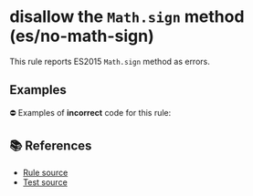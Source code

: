 # disallow the `Math.sign` method (es/no-math-sign)

This rule reports ES2015 `Math.sign` method as errors.

## Examples

⛔ Examples of **incorrect** code for this rule:

<eslint-playground type="bad" code="/*eslint es/no-math-sign: error */
const n = Math.sign(value)
" />

## 📚 References

- [Rule source](https://github.com/mysticatea/eslint-plugin-es/blob/v1.3.0/lib/rules/no-math-sign.js)
- [Test source](https://github.com/mysticatea/eslint-plugin-es/blob/v1.3.0/tests/lib/rules/no-math-sign.js)
